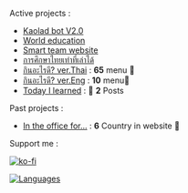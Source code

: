 Active projects :

- [Kaolad bot V2.0](https://github.com/ronnapatp/kaoladbot) 
- [World education](https://github.com/ronnapatp/worldeducation) 
- [Smart team website](https://github.com/ronnapatp/smartteam-website) 
- [การศึกษาไทยเท่าที่เล่าได้](https://thedu.vercel.app/) 
- [กินอะไรดี? ver.Thai](https://todayfood.vercel.app/) : **65** menu 🍜
- [กินอะไรดี? ver.Eng](https://today-food-eng.vercel.app/) : **10** menu🍛
- [Today I learned](https://github.com/ronnapatp/today-I-learn/blob/main/README.md) : 📢 **2** Posts

Past projects :

- [In the office for...](https://in-the-office-for.web.app/) : **6** Country in website 🗾

Support me :

[![ko-fi](https://ko-fi.com/img/githubbutton_sm.svg)](https://ko-fi.com/K3K15DFWT)


[![Languages](https://github-readme-stats.vercel.app/api/top-langs/?username=ronnapatp&layout=compact&langs_count=10&hide_border=true&custom_title=Languages&bg_color=00000000)](https://github.com/narze)
